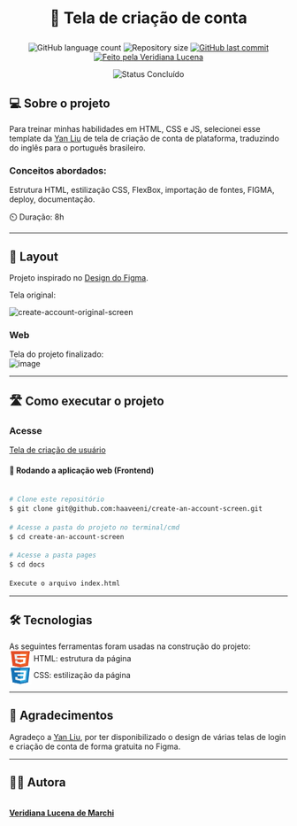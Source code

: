 # <p align="center"> 👤 Tela de criação de conta</p>

<p align="center">
  <img alt="GitHub language count" src="https://img.shields.io/github/languages/count/haaveeni/create-an-account-screen?color=%23b21104">

  <img alt="Repository size" src="https://img.shields.io/github/repo-size/haaveeni%2Fcreate-an-account-screen?color=%23b21104">
  
  <a href="https://github.com/haaveeni/create-an-account-screen/commits/main">
    <img alt="GitHub last commit" src="https://img.shields.io/github/last-commit/haaveeni/create-an-account-screen?color=%23b21104">
  </a>
  
   <a href="">
    <img alt="Feito pela Veridiana Lucena" src="https://img.shields.io/badge/feito%20por%20-Veridiana-b21104">
   </a>

<p align="center">
	<!-- <img alt="Status Em Desenvolvimento" src="https://img.shields.io/badge/STATUS-EM%20DESENVOLVIMENTO-green"> -->
 	<img alt="Status Concluído" src="https://img.shields.io/badge/STATUS-CONCLU%C3%8DDO-brightgreen">
</p>

## 💻 Sobre o projeto

Para treinar minhas habilidades em HTML, CSS e JS, selecionei esse template da <a href="https://x.com/abbpandalyn">Yan Liu</a> de tela de criação de conta de plataforma, traduzindo do inglês para o português brasileiro. 

### Conceitos abordados: 
Estrutura HTML, estilização CSS, FlexBox, importação de fontes, FIGMA, deploy, documentação.

⏲️ Duração: 8h

---

## 🎨 Layout

Projeto inspirado no <a href="https://www.figma.com/design/acH0sgIl36QOIVhcXZPLFj/50-Web-Sign-up%2Flog-in-designs-(Community)?node-id=17-1192&m=dev">Design do Figma</a>.

Tela original:

![create-account-original-screen](https://github.com/user-attachments/assets/7104443b-69f9-4efa-bad9-a04e7fdd87d5)


### Web
Tela do projeto finalizado:<br/>
<img width="670" alt="image" src="https://github.com/user-attachments/assets/f3b1c3ed-03c9-444b-bf9e-19572b9acb22">

---

## 🛣️ Como executar o projeto

### Acesse
<a href="https://tela-de-criacao-de-usuario.netlify.app/">Tela de criação de usuário</a>

#### 🧭 Rodando a aplicação web (Frontend)

```bash

# Clone este repositório
$ git clone git@github.com:haaveeni/create-an-account-screen.git

# Acesse a pasta do projeto no terminal/cmd
$ cd create-an-account-screen

# Acesse a pasta pages
$ cd docs

Execute o arquivo index.html

```

---

## 🛠 Tecnologias

As seguintes ferramentas foram usadas na construção do projeto:<br/>
<a href = "https://developer.mozilla.org/en-US/docs/Web/HTML"><img align="center" alt="HTML" height="30" width="40" src="https://raw.githubusercontent.com/devicons/devicon/master/icons/html5/html5-original.svg"></a> HTML: estrutura da página<br/>
<a href = "https://developer.mozilla.org/en-US/docs/Web/CSS"><img align="center" alt="CSS" height="30" width="40" src="https://raw.githubusercontent.com/devicons/devicon/master/icons/css3/css3-original.svg"></a> CSS: estilização da página<br/>
<!-- <a href = "https://developer.mozilla.org/en-US/docs/Web/JavaScript"><img align="center" alt="JavaScript" height="30" width="40" src="https://raw.githubusercontent.com/devicons/devicon/master/icons/javascript/javascript-plain.svg"></a> -->

---

## 🤝 Agradecimentos
Agradeço a <a href="https://x.com/abbpandalyn">Yan Liu</a>, por ter disponibilizado o design de várias telas de login e criação de conta de forma gratuita no Figma.

---

## 👩🏻 Autora

<a href="https://www.linkedin.com/in/veridiana-lucena/">
 <img src="https://media.licdn.com/dms/image/D4D03AQE7TU2xzZdMtQ/profile-displayphoto-shrink_200_200/0/1715875083059?e=1727308800&v=beta&t=IMNulLJ8nfCxPci-BR6WRLSwNtphIVhohpEqlGyt9QI" width="100px;" alt=""/>
 <br />
 <b>Veridiana Lucena de Marchi</b></a>
 <br />
